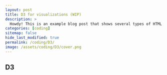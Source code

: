 ```yaml
---
layout: post
title: D3 for visualizations (WIP)
description: >
  Howdy! This is an example blog post that shows several types of HTML content supported in this theme.
categories: [coding]
sitemap: false
hide_last_modified: true
permalink: /coding/D3/
image: /assets/coding/D3/cover.png
---
```


## D3